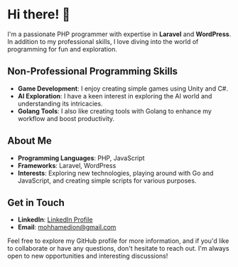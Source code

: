 # Hi there! 👋

I'm a passionate PHP programmer with expertise in **Laravel** and **WordPress**. In addition to my professional skills, I love diving into the world of programming for fun and exploration.

## Non-Professional Programming Skills

- **Game Development**: I enjoy creating simple games using Unity and C#.
- **AI Exploration**: I have a keen interest in exploring the AI world and understanding its intricacies.
- **Golang Tools**: I also like creating tools with Golang to enhance my workflow and boost productivity.

## About Me

- **Programming Languages**: PHP, JavaScript
- **Frameworks**: Laravel, WordPress
- **Interests**: Exploring new technologies, playing around with Go and JavaScript, and creating simple scripts for various purposes.

## Get in Touch

- **LinkedIn**: [LinkedIn Profile](https://www.linkedin.com/in/mohamad-alasaly-970247222/)
- **Email**: mohhamedion@gmail.com

Feel free to explore my GitHub profile for more information, and if you'd like to collaborate or have any questions, don't hesitate to reach out. I'm always open to new opportunities and interesting discussions!
